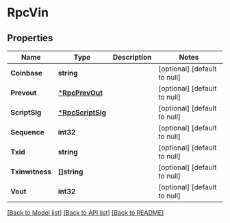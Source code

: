 # RpcVin

## Properties
Name | Type | Description | Notes
------------ | ------------- | ------------- | -------------
**Coinbase** | **string** |  | [optional] [default to null]
**Prevout** | [***RpcPrevOut**](rpc.PrevOut.md) |  | [optional] [default to null]
**ScriptSig** | [***RpcScriptSig**](rpc.ScriptSig.md) |  | [optional] [default to null]
**Sequence** | **int32** |  | [optional] [default to null]
**Txid** | **string** |  | [optional] [default to null]
**Txinwitness** | **[]string** |  | [optional] [default to null]
**Vout** | **int32** |  | [optional] [default to null]

[[Back to Model list]](../README.md#documentation-for-models) [[Back to API list]](../README.md#documentation-for-api-endpoints) [[Back to README]](../README.md)


